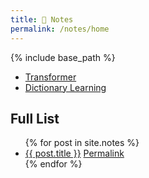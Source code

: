 ```yaml
---
title: 📝 Notes
permalink: /notes/home
---
```


{% include base_path %}

- [Transformer](Transformer.md)
- [Dictionary Learning](Dictionary%20Learning.md)

<h2>Full List</h2>

<ul>
{% for post in site.notes %}
  <li><a href="{{ post.link }}">{{ post.title }}</a> <a href="{{ base_path }}{{ post.url }}" rel="permalink"><i class="fa fa-link" aria-hidden="true" title="permalink"></i><span class="sr-only">Permalink</span></a></li>
{% endfor %}
</ul>
